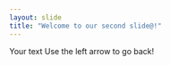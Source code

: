 ```yaml
---
layout: slide
title: "Welcome to our second slide@!"
---
```

Your text
Use the left arrow to go back!
